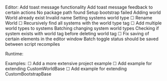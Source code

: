 Editor:
    Add toast message functionality
    Add toast message feedback to certain actions
        No package path found
        Setup bootstrap failed
        Adding world
            World already exist
            Invalid name
        Setting systems world type
    ☐ Rename World
        ☐ Recursively find all systems with the world type tag
    ☐ Add multiple world types to systems
    Batching changing system world types
    Checking if system exists with world tag before deleting world tag
    ☐ Fix saving of certain elements in the editor window
        Batch toggle status should be saved between script recompiles

Runtime:


Examples:
    ☐ Add a more extensive project example
    ☐ Add example for extending CustomWorldBase
    ☐ Add example for extending CustomBootstrapBase